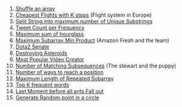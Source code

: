 1. [Shuffle an array]()
2. [Cheapest Flights with K stops]() (Flight system in Europe)
3. [Split String into maximum number of Unique Substrings]()
4. [Tweet Count per Frequency]()
5. [Maximum sum of hourglass]()
6. [Maximum Subarray Min Product]() (Amazon Fresh and the team)
7. [Dota2 Senate]()
8. [Destroying Asteroids]()
9. [Most Popular Video Creator]()
10. [Number of Matching Subsequences]() (The stewart and the puppy)
11. [Number of ways to reach a position]()
12. [Maximum Length of Repeated Subarray]()
13. [Top K frequent words]()
14. [Last Moment before all ants Fall out]()
15. [Generate Random point in a circle]()
